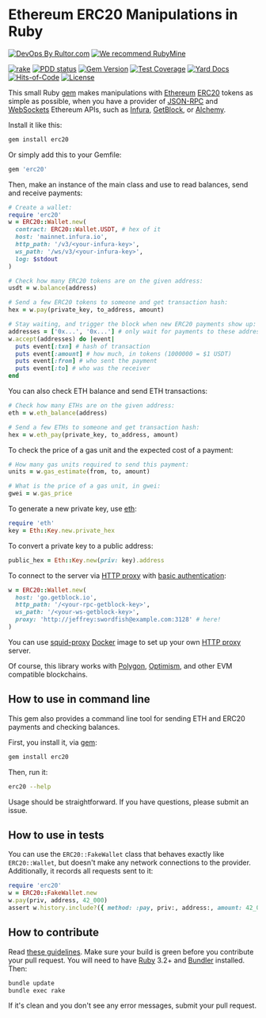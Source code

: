 # Ethereum ERC20 Manipulations in Ruby

[![DevOps By Rultor.com](https://www.rultor.com/b/yegor256/erc20)](https://www.rultor.com/p/yegor256/erc20)
[![We recommend RubyMine](https://www.elegantobjects.org/rubymine.svg)](https://www.jetbrains.com/ruby/)

[![rake](https://github.com/yegor256/erc20/actions/workflows/rake.yml/badge.svg)](https://github.com/yegor256/erc20/actions/workflows/rake.yml)
[![PDD status](https://www.0pdd.com/svg?name=yegor256/erc20)](https://www.0pdd.com/p?name=yegor256/erc20)
[![Gem Version](https://badge.fury.io/rb/erc20.svg)](https://badge.fury.io/rb/erc20)
[![Test Coverage](https://img.shields.io/codecov/c/github/yegor256/erc20.svg)](https://codecov.io/github/yegor256/erc20?branch=master)
[![Yard Docs](https://img.shields.io/badge/yard-docs-blue.svg)](https://rubydoc.info/github/yegor256/erc20/master/frames)
[![Hits-of-Code](https://hitsofcode.com/github/yegor256/erc20)](https://hitsofcode.com/view/github/yegor256/erc20)
[![License](https://img.shields.io/badge/license-MIT-green.svg)](https://github.com/yegor256/erc20/blob/master/LICENSE.txt)

This small Ruby [gem](https://rubygems.org/gems/erc20)
makes manipulations with [Ethereum] [ERC20] tokens
as simple as possible, when you have a provider of
[JSON-RPC] and [WebSockets] Ethereum APIs, such as
[Infura], [GetBlock], or [Alchemy].

Install it like this:

```bash
gem install erc20
```

Or simply add this to your Gemfile:

```ruby
gem 'erc20'
```

Then, make an instance of the main class and use to read
balances, send and receive payments:

```ruby
# Create a wallet:
require 'erc20'
w = ERC20::Wallet.new(
  contract: ERC20::Wallet.USDT, # hex of it
  host: 'mainnet.infura.io',
  http_path: '/v3/<your-infura-key>',
  ws_path: '/ws/v3/<your-infura-key>',
  log: $stdout
)

# Check how many ERC20 tokens are on the given address:
usdt = w.balance(address)

# Send a few ERC20 tokens to someone and get transaction hash:
hex = w.pay(private_key, to_address, amount)

# Stay waiting, and trigger the block when new ERC20 payments show up:
addresses = ['0x...', '0x...'] # only wait for payments to these addresses
w.accept(addresses) do |event|
  puts event[:txn] # hash of transaction
  puts event[:amount] # how much, in tokens (1000000 = $1 USDT)
  puts event[:from] # who sent the payment
  puts event[:to] # who was the receiver
end
```

You can also check ETH balance and send ETH transactions:

```ruby
# Check how many ETHs are on the given address:
eth = w.eth_balance(address)

# Send a few ETHs to someone and get transaction hash:
hex = w.eth_pay(private_key, to_address, amount)
```

To check the price of a gas unit and the expected cost of a payment:

```ruby
# How many gas units required to send this payment:
units = w.gas_estimate(from, to, amount)

# What is the price of a gas unit, in gwei:
gwei = w.gas_price
```

To generate a new private key, use [eth](https://rubygems.org/gems/eth):

```ruby
require 'eth'
key = Eth::Key.new.private_hex
```

To convert a private key to a public address:

```ruby
public_hex = Eth::Key.new(priv: key).address
```

To connect to the server via [HTTP proxy] with [basic authentication]:

```ruby
w = ERC20::Wallet.new(
  host: 'go.getblock.io',
  http_path: '/<your-rpc-getblock-key>',
  ws_path: '/<your-ws-getblock-key>',
  proxy: 'http://jeffrey:swordfish@example.com:3128' # here!
)
```

You can use [squid-proxy] [Docker] image to set up your own [HTTP proxy] server.

Of course, this library works with [Polygon], [Optimism],
and other EVM compatible blockchains.

## How to use in command line

This gem also provides a command line tool for sending ETH and ERC20 payments
and checking balances.

First, you install it, via [gem]:

```bash
gem install erc20
```

Then, run it:

```bash
erc20 --help
```

Usage should be straightforward. If you have questions, please submit an issue.

## How to use in tests

You can use the `ERC20::FakeWallet` class that behaves exactly like
`ERC20::Wallet`, but doesn't make any network connections to the provider.
Additionally, it records all requests sent to it:

```ruby
require 'erc20'
w = ERC20::FakeWallet.new
w.pay(priv, address, 42_000)
assert w.history.include?({ method: :pay, priv:, address:, amount: 42_000 })
```

## How to contribute

Read
[these guidelines](https://www.yegor256.com/2014/04/15/github-guidelines.html).
Make sure your build is green before you contribute
your pull request. You will need to have
[Ruby](https://www.ruby-lang.org/en/) 3.2+ and
[Bundler](https://bundler.io/) installed. Then:

```bash
bundle update
bundle exec rake
```

If it's clean and you don't see any error messages, submit your pull request.

[gem]: https://github.com/rubygems/rubygems
[Ethereum]: https://en.wikipedia.org/wiki/Ethereum
[ERC20]: https://ethereum.org/en/developers/docs/standards/tokens/erc-20/
[JSON-RPC]: https://ethereum.org/en/developers/docs/apis/json-rpc/
[Websockets]: https://ethereum.org/en/developers/tutorials/using-websockets/
[Infura]: https://infura.io/
[Alchemy]: https://alchemy.com/
[GetBlock]: https://getblock.io/
[basic authentication]: https://en.wikipedia.org/wiki/Basic_access_authentication
[HTTP proxy]: https://en.wikipedia.org/wiki/Proxy_server
[squid-proxy]: https://github.com/yegor256/squid-proxy
[Docker]: https://www.docker.com/
[Polygon]: https://polygon.technology/
[Optimism]: https://www.optimism.io/
